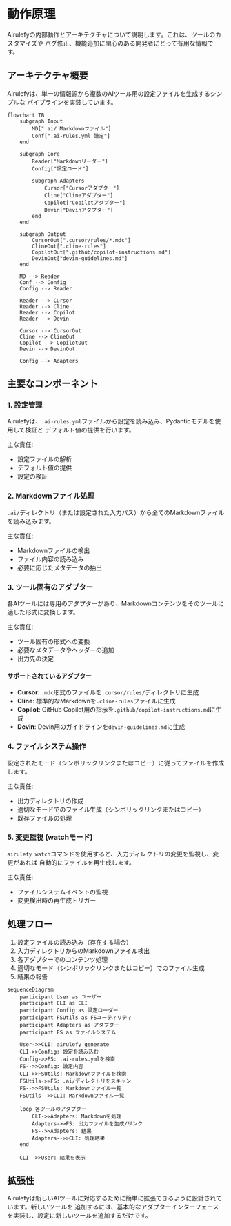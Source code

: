 # 動作原理

Airulefyの内部動作とアーキテクチャについて説明します。これは、ツールのカスタマイズや
バグ修正、機能追加に関心のある開発者にとって有用な情報です。

## アーキテクチャ概要

Airulefyは、単一の情報源から複数のAIツール用の設定ファイルを生成するシンプルな
パイプラインを実装しています。

```mermaid
flowchart TB
    subgraph Input
        MD[".ai/ Markdownファイル"]
        Conf[".ai-rules.yml 設定"]
    end
    
    subgraph Core
        Reader["Markdownリーダー"]
        Config["設定ロード"]
        
        subgraph Adapters
            Cursor["Cursorアダプター"]
            Cline["Clineアダプター"]
            Copilot["Copilotアダプター"]
            Devin["Devinアダプター"]
        end
    end
    
    subgraph Output
        CursorOut[".cursor/rules/*.mdc"]
        ClineOut[".cline-rules"]
        CopilotOut[".github/copilot-instructions.md"]
        DevinOut["devin-guidelines.md"]
    end
    
    MD --> Reader
    Conf --> Config
    Config --> Reader
    
    Reader --> Cursor
    Reader --> Cline
    Reader --> Copilot
    Reader --> Devin
    
    Cursor --> CursorOut
    Cline --> ClineOut
    Copilot --> CopilotOut
    Devin --> DevinOut
    
    Config --> Adapters
```

## 主要なコンポーネント

### 1. 設定管理

Airulefyは、`.ai-rules.yml`ファイルから設定を読み込み、Pydanticモデルを使用して検証と
デフォルト値の提供を行います。

主な責任:
- 設定ファイルの解析
- デフォルト値の提供
- 設定の検証

### 2. Markdownファイル処理

`.ai/`ディレクトリ（または設定された入力パス）から全てのMarkdownファイルを読み込みます。

主な責任:
- Markdownファイルの検出
- ファイル内容の読み込み
- 必要に応じたメタデータの抽出

### 3. ツール固有のアダプター

各AIツールには専用のアダプターがあり、Markdownコンテンツをそのツールに適した形式に変換します。

主な責任:
- ツール固有の形式への変換
- 必要なメタデータやヘッダーの追加
- 出力先の決定

#### サポートされているアダプター

- **Cursor**: `.mdc`形式のファイルを`.cursor/rules/`ディレクトリに生成
- **Cline**: 標準的なMarkdownを`.cline-rules`ファイルに生成
- **Copilot**: GitHub Copilot用の指示を`.github/copilot-instructions.md`に生成
- **Devin**: Devin用のガイドラインを`devin-guidelines.md`に生成

### 4. ファイルシステム操作

設定されたモード（シンボリックリンクまたはコピー）に従ってファイルを作成します。

主な責任:
- 出力ディレクトリの作成
- 適切なモードでのファイル生成（シンボリックリンクまたはコピー）
- 既存ファイルの処理

### 5. 変更監視 (watchモード)

`airulefy watch`コマンドを使用すると、入力ディレクトリの変更を監視し、変更があれば
自動的にファイルを再生成します。

主な責任:
- ファイルシステムイベントの監視
- 変更検出時の再生成トリガー

## 処理フロー

1. 設定ファイルの読み込み（存在する場合）
2. 入力ディレクトリからのMarkdownファイル検出
3. 各アダプターでのコンテンツ処理
4. 適切なモード（シンボリックリンクまたはコピー）でのファイル生成
5. 結果の報告

```mermaid
sequenceDiagram
    participant User as ユーザー
    participant CLI as CLI
    participant Config as 設定ローダー
    participant FSUtils as FSユーティリティ
    participant Adapters as アダプター
    participant FS as ファイルシステム
    
    User->>CLI: airulefy generate
    CLI->>Config: 設定を読み込む
    Config->>FS: .ai-rules.ymlを検索
    FS-->>Config: 設定内容
    CLI->>FSUtils: Markdownファイルを検索
    FSUtils->>FS: .ai/ディレクトリをスキャン
    FS-->>FSUtils: Markdownファイル一覧
    FSUtils-->>CLI: Markdownファイル一覧
    
    loop 各ツールのアダプター
        CLI->>Adapters: Markdownを処理
        Adapters->>FS: 出力ファイルを生成/リンク
        FS-->>Adapters: 結果
        Adapters-->>CLI: 処理結果
    end
    
    CLI-->>User: 結果を表示
```

## 拡張性

Airulefyは新しいAIツールに対応するために簡単に拡張できるように設計されています。新しいツールを
追加するには、基本的なアダプターインターフェースを実装し、設定に新しいツールを追加するだけです。
